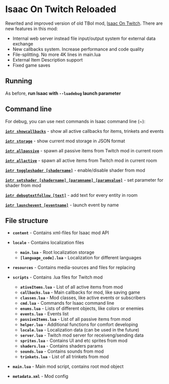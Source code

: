 # Isaac On Twitch Reloaded

Rewrited and improved version of old TBoI mod, [Isaac On Twitch](https://github.com/VFStudio/IsaacOnTwitch/). There are new features in this mod:

- Internal web server instead file input/output system for external data exchange
- New callbacks system. Increase performance and code quality
- File-splitting. No more 4K lines in main.lua
- External Item Description support
- Fixed game saves

## Running
As before, **run Isaac with `--luadebug` launch parameter**

## Command line

For debug, you can use next commands in Isaac command line (~):



**<u>`iotr showcallbacks`</u>** - show all active callbacks for items, trinkets and events

**<u>`iotr storage`</u>** - show current mod storage in JSON format

**<u>`iotr allpassive`</u>** - spawn all passive items from Twitch mod in current room

**<u>`iotr allactive`</u>** - spawn all active items from Twitch mod in current room

**<u>`iotr toggleshader [shadername]`</u>** - enable/disable shader from mod

**<u>`iotr setshader [shadername] [paramname] [paramvalue]`</u>** - set parameter for shader from mod

**<u>`iotr debugtextfollow [text]`</u>** - add text for every entity in room

**<u>`iotr launchevent [eventname]`</u>** - launch event by name



## File structure

- **`content`** - Contains xml-files for Isaac mod API
- **`locale`** - Contains localization files
  - **`main.lua`** - Root localization storage
  - **`[language_code].lua`** - Localization for different languages
- **`resources`** - Contains media-sources and files for replacing

- **`scripts`** - Contains .lua files for Twitch mod
  - **`ativeItems.lua`** - List of all active items from mod
  - **`callbacks.lua`** - Main callbacks for mod, like saving game
  - **`classes.lua`** - Mod classes, like active events or subscribers
  - **`cmd.lua`** - Commands for Isaac command line
  - **`enums.lua`** - Lists of different objects, like colors or enemies
  - **`events.lua`** - Events list
  - **`passiveItems.lua`** - List of all passive items from mod
  - **`helper.lua`** - Additional functions for comfort developing
  - **`locale.lua`** - Localization data (can be used in the future)
  - **`server.lua`** - Twitch mod server for receiveng/sending data
  - **`sprites.lua`** - Contains UI and etc sprites from mod
  - **`shaders.lua`** - Contains shaders params
  - **`sounds.lua`** - Contains sounds from mod
  - **`trinkets.lua`** - List of all trinkets from mod
- **`main.lua`** - Main mod script, contains root mod object

- **`metadata.xml`** - Mod config
